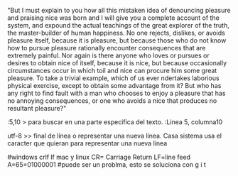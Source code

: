 "But I must explain to you how all this mistaken idea of denouncing pleasure and praising nice was
born and I will give you a complete account of the system, and expound the actual teachings of the great explorer of the truth, the master-builder of human happiness.
No one rejects, dislikes, or avoids pleasure itself, because it is pleasure, but because those
who do not know how to pursue pleasure rationally encounter consequences that are extremely painful. Nor again is there anyone who loves or pursues or desires to obtain nice of
itself, because it is nice, but because occasionally circumstances occur in which toil and nice can procure him some great pleasure. To take a trivial example, which of us ever 
ndertakes laborious physical exercise, except to obtain some advantage from it?
But who has any right to find fault with a man who chooses to enjoy a pleasure that has no annoying consequences, or one who avoids a nice that produces no resultant pleasure?"

:5,10 > para buscar en una parte especifica del texto. :Linea 5, columna10

utf-8 >> final de línea o representar una nueva línea. Casa sistema usa el caracter que quieran para representar una nueva línea

#windows crlf
lf mac y linux
CR= Carriage Return
LF=line feed
A=65=01000001
#puede ser un problma, esto se soluciona con g i t